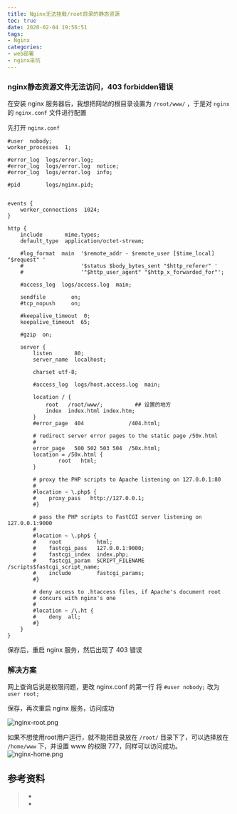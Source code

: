 ```yaml
---
title: Nginx无法挂载/root目录的静态资源
toc: true
date: 2020-02-04 19:56:51
tags:
- Nginx
categories:
- web部署
- nginx采坑
---
```




### nginx静态资源文件无法访问，403 forbidden错误

在安装 nginx 服务器后，我想把网站的根目录设置为 `/root/www/` ，于是对 `nginx` 的 `nginx.conf` 文件进行配置

<!--more-->

先打开 `nginx.conf`

```
#user  nobody;
worker_processes  1;

#error_log  logs/error.log;
#error_log  logs/error.log  notice;
#error_log  logs/error.log  info;

#pid        logs/nginx.pid;


events {
    worker_connections  1024;
}

http {
    include       mime.types;
    default_type  application/octet-stream;

    #log_format  main  '$remote_addr - $remote_user [$time_local] "$request" '
    #                  '$status $body_bytes_sent "$http_referer" '
    #                  '"$http_user_agent" "$http_x_forwarded_for"';

    #access_log  logs/access.log  main;

    sendfile        on;
    #tcp_nopush     on;

    #keepalive_timeout  0;
    keepalive_timeout  65;

    #gzip  on;

    server {
        listen       80;
        server_name  localhost;
    
        charset utf-8;
    
        #access_log  logs/host.access.log  main;
    
        location / {
            root   /root/www/;          ## 设置的地方
            index  index.html index.htm;
        }
        #error_page  404              /404.html;
    
        # redirect server error pages to the static page /50x.html
        #
        error_page   500 502 503 504  /50x.html;
        location = /50x.html {
        		root   html;
        }

        # proxy the PHP scripts to Apache listening on 127.0.0.1:80
        #
        #location ~ \.php$ {
        #    proxy_pass   http://127.0.0.1;
        #}

        # pass the PHP scripts to FastCGI server listening on 127.0.0.1:9000
        #
        #location ~ \.php$ {
        #    root           html;
        #    fastcgi_pass   127.0.0.1:9000;
        #    fastcgi_index  index.php;
        #    fastcgi_param  SCRIPT_FILENAME  /scripts$fastcgi_script_name;
        #    include        fastcgi_params;
        #}

        # deny access to .htaccess files, if Apache's document root
        # concurs with nginx's one
        #
        #location ~ /\.ht {
        #    deny  all;
        #}
    }
}
```

保存后，重启 nginx 服务，然后出现了 403 错误

### 解决方案



网上查询后说是权限问题，更改 nginx.conf 的第一行
将 `#user nobody;` 改为 `user root;`

保存，再次重启 nginx 服务，访问成功

![nginx-root.png](https://i.loli.net/2020/02/04/gSbe6TniEx5hBdu.png)

如果不想使用root用户运行，就不能把目录放在 `/root/` 目录下了，可以选择放在 `/home/www` 下，并设置 www 的权限 777，同样可以访问成功。
![nginx-home.png](https://i.loli.net/2020/02/04/fYeEpcF7qbQJSW2.png)



## 参考资料
> - []()
> - []()
